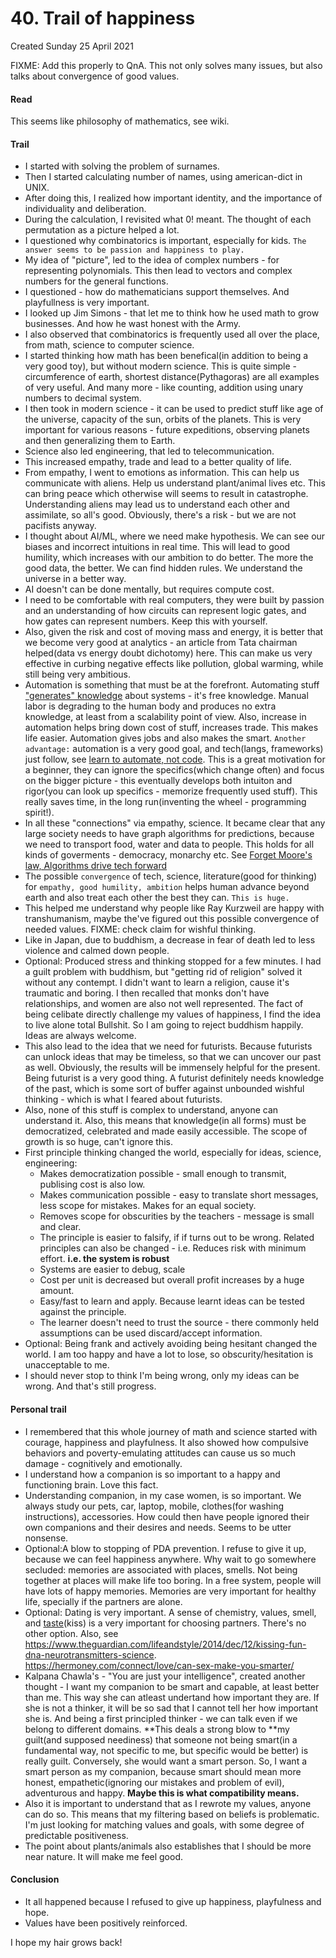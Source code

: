 # 40. Trail of happiness
Created Sunday 25 April 2021

FIXME: Add this properly to QnA. This not only solves many issues, but also talks about convergence of good values.

#### Read
This seems like philosophy of mathematics, see wiki.

#### Trail

* I started with solving the problem of surnames.
* Then I started calculating number of names, using american-dict in UNIX.
* After doing this, I realized how important identity, and the importance of individuality and deliberation.
* During the calculation, I revisited what 0! meant. The thought of each permutation as a picture helped a lot.
* I questioned why combinatorics is important, especially for kids. ``The answer seems to be passion and happiness to play.``
* My idea of "picture", led to the idea of complex numbers - for representing polynomials. This then lead to vectors and complex numbers for the general functions.
* I questioned - how do mathematicians support themselves. And playfullness is very important.
* I looked up Jim Simons - that let me to think how he used math to grow businesses. And how he wast honest with the Army.
* I also observed that combinatorics is frequently used all over the place, from math, science to computer science.
* I started thinking how math has been benefical(in addition to being a very good toy), but without modern science. This is quite simple - circumference of earth, shortest distance(Pythagoras) are all examples of very useful. And many more - like counting, addition using unary numbers to decimal system.
* I then took in modern science - it can be used to predict stuff like age of the universe, capacity of the sun, orbits of the planets. This is very important for various reasons - future expeditions, observing planets and then generalizing them to Earth.
* Science also led engineering, that led to telecommunication.
* This increased empathy, trade and lead to a better quality of life.
* From empathy, I went to emotions as information. This can help us communicate with aliens. Help us understand plant/animal lives etc. This can bring peace which otherwise will seems to result in catastrophe. Understanding aliens may lead us to understand each other and assimilate, so all's good. Obviously, there's a risk - but we are not pacifists anyway.
* I thought about AI/ML, where we need make hypothesis. We can see our biases and incorrect intuitions in real time. This will lead to good humility, which increases with our ambition to do better. The more the good data, the better. We can find hidden rules. We understand the universe in a better way.
* AI doesn't can be done mentally, but requires compute cost.
* I need to be comfortable with real computers, they were built by passion and an understanding of how circuits can represent logic gates, and how gates can represent numbers. Keep this with yourself.
* Also, given the risk and cost of moving mass and energy, it is better that we become very good at analytics - an article from Tata chairman helped(data vs energy doubt dichotomy) here. This can make us very effective in curbing negative effects like pollution, global warming, while still being very ambitious.
* Automation is something that must be at the forefront. Automating stuff ["generates" knowledge](https://www.stickyminds.com/article/douglas-adams-software-development#:~:text=much-,Software%20Development%20Is%20a,else%20would%20work%20better,-We) about systems - it's free knowledge. Manual labor is degrading to the human body and produces no extra knowledge, at least from a scalability point of view. Also, increase in automation helps bring down cost of stuff, increases trade. This makes life easier. Automation gives jobs and also makes the smart. ``Another advantage:`` automation is a very good goal, and tech(langs, frameworks) just follow, see [learn to automate, not code](https://daedtech.com/dont-learn-to-code-learn-to-automate/). This is a great motivation for a beginner, they can ignore the specifics(which change often) and focus on the bigger picture - this eventually develops both intuiton and rigor(you can look up specifics - memorize frequently used stuff). This really saves time, in the long run(inventing the wheel - programming spirit!).
* In all these "connections" via empathy, science. It became clear that any large society needs to have graph algorithms for predictions, because we need to transport food, water and data to people. This holds for all kinds of goverments - democracy, monarchy etc. See [Forget Moore's law, Algorithms drive tech forward](https://stackoverflow.blog/2021/03/24/forget-moores-law-algorithms-drive-technology-forward/)
* The possible ``convergence`` of tech, science, literature(good for thinking) for ``empathy, good humility, ambition`` helps human advance beyond earth and also treat each other the best they can. ``This is huge.``
* This helped me understand why people like Ray Kurzweil are happy with transhumanism, maybe the've figured out this possible convergence of needed values. FIXME: check claim for wishful thinking.
* Like in Japan, due to buddhism, a decrease in fear of death led to less violence and calmed down people.
* Optional: Produced stress and thinking stopped for a few minutes. I had a guilt problem with buddhism, but "getting rid of religion" solved it without any contempt. I didn't want to learn a religion, cause it's traumatic and boring. I then recalled that monks don't have relationships, and women are also not well represented. The fact of being celibate directly challenge my values of happiness, I find the idea to live alone total Bullshit. So I am going to reject buddhism happily. Ideas are always welcome.
* This also lead to the idea that we need for futurists. Because futurists can unlock ideas that may be timeless, so that we can uncover our past as well. Obviously, the results will be immensely helpful for the present. Being futurist is a very good thing. A futurist definitely needs knowledge of the past, which is some sort of buffer against unbounded wishful thinking - which is what I feared about futurists.
* Also, none of this stuff is complex to understand, anyone can understand it. Also, this means that knowledge(in all forms) must be democratized, celebrated and made easily accessible. The scope of growth is so huge, can't ignore this.
* First principle thinking changed the world, especially for ideas, science, engineering:
	* Makes democratization possible - small enough to transmit, publising cost is also low.
	* Makes communication possible - easy to translate short messages, less scope for mistakes. Makes for an equal society.
	* Removes scope for obscurities by the teachers - message is small and clear.
	* The principle is easier to falsify, if if turns out to be wrong. Related principles can also be changed - i.e. Reduces risk with minimum effort. **i.e. the system is robust**
	* Systems are easier to debug, scale
	* Cost per unit is decreased but overall profit increases by a huge amount.
	* Easy/fast to learn and apply. Because learnt ideas can be tested against the principle.
	* The learner doesn't need to trust the source - there commonly held assumptions can be used discard/accept information.
* Optional: Being frank and actively avoiding being hesitant changed the world. I am too happy and have a lot to lose, so obscurity/hesitation is unacceptable to me.
* I should never stop to think I'm being wrong, only my ideas can be wrong. And that's still progress.


#### Personal trail

* I remembered that this whole journey of math and science started with courage, happiness and playfulness. It also showed how compulsive behaviors and poverty-emulating attitudes can cause us so much damage - cognitively and emotionally.
* I understand how a companion is so important to a happy and functioning brain. Love this fact.
* Understanding companion, in my case women, is so important. We always study our pets, car, laptop, mobile, clothes(for washing instructions), accessories. How could then have people ignored their own companions and their desires and needs. Seems to be utter nonsense. 
* Optional:A blow to stopping of PDA prevention. I refuse to give it up, because we can feel happiness anywhere. Why wait to go somewhere secluded: memories are associated with places, smells. Not being together at places will make life too boring. In a free system, people will have lots of happy memories. Memories are very important for healthy life, specially if the partners are alone.
* Optional: Dating is very important. A sense of chemistry, values, smell, and [taste](https://globalnews.ca/news/1678261/swapping-spit-and-testing-chemistry-how-kissing-germs-help-you-pick-your-partner/)(kiss) is a very important for choosing partners. There's no other option. Also, see <https://www.theguardian.com/lifeandstyle/2014/dec/12/kissing-fun-dna-neurotransmitters-science>. <https://hermoney.com/connect/love/can-sex-make-you-smarter/>
* Kalpana Chawla's - "You are just your intelligence", created another thought - I want my companion to be smart and capable, at least better than me. This way she can atleast undertand how important they are. If she is not a thinker, it will be so sad that I cannot tell her how important she is. And being a first principled thinker - we can talk even if we belong to different domains. **This deals a strong blow to **my guilt(and supposed neediness) that someone not being smart(in a fundamental way, not specific to me, but specific would be better) is really guilt. Conversely, she would want a smart person. So, I want a smart person as my companion, because smart should mean more honest, empathetic(ignoring our mistakes and problem of evil), adventurous and happy. **Maybe this is what compatibility means.**
* Also it is important to understand that as I rewrote my values, anyone can do so. This means that my filtering based on beliefs is problematic. I'm just looking for matching values and goals, with some degree of predictable positiveness.
* The point about plants/animals also establishes that I should be more near nature. It will make me feel good.


#### Conclusion

* It all happened because I refused to give up happiness, playfulness and hope.
* Values have been positively reinforced.


I hope my hair grows back!

